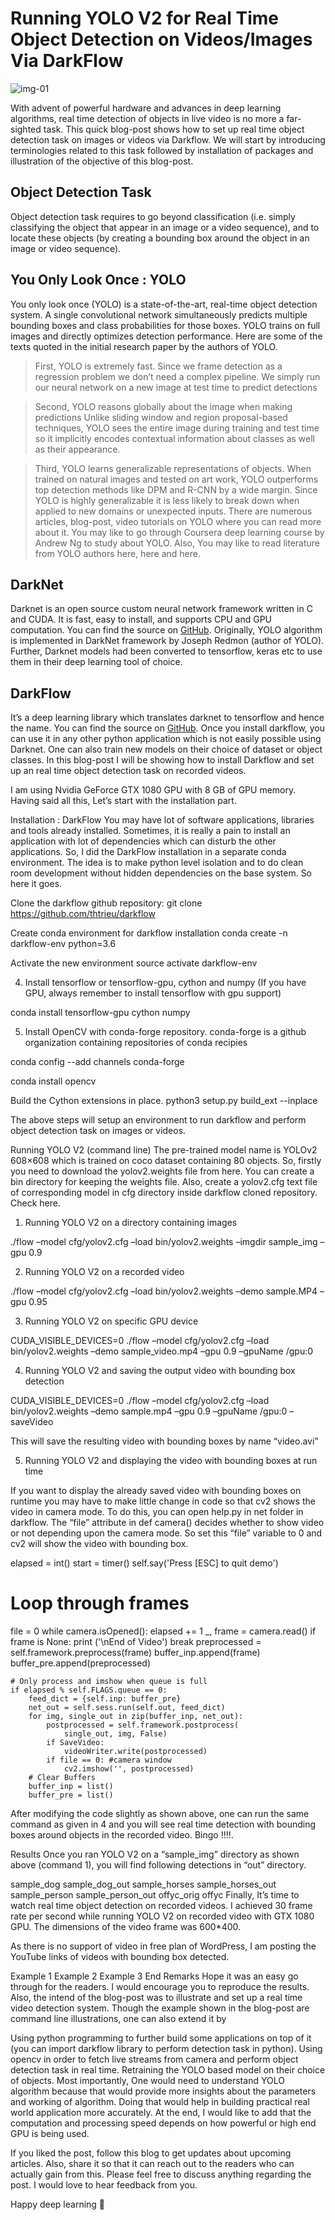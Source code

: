 # Running YOLO V2 for Real Time Object Detection on Videos/Images Via DarkFlow

![img-01]

With advent of powerful hardware and advances in deep learning algorithms, real time detection of objects in live video is no more a far-sighted task. This quick blog-post shows how to set up real time object detection task on images or videos via Darkflow. We will start by introducing terminologies related to this task followed by installation of packages and illustration of the objective of this blog-post.

## Object Detection Task
Object detection task requires to go beyond classification (i.e. simply classifying the object that appear in an image or a video sequence), and to locate these objects (by creating a bounding box around the object in an image or video sequence).

## You Only Look Once : YOLO
You only look once (YOLO) is a state-of-the-art, real-time object detection system. A single convolutional network simultaneously predicts multiple bounding boxes and class probabilities for those boxes. YOLO trains on full images and directly optimizes detection performance. Here are some of the texts quoted in the initial research paper by the authors of YOLO.

> First, YOLO is extremely fast. Since we frame detection as a 
regression problem we don’t need a complex pipeline. We simply run 
our neural network on a new image at test time to predict detections

> Second, YOLO reasons globally about the image when making predictions
Unlike sliding window and region proposal-based techniques, YOLO sees
the entire image during training and test time so it implicitly encodes
contextual information about classes as well as their appearance. 

> Third, YOLO learns generalizable representations of objects. When 
trained on natural images and tested on art work, YOLO outperforms 
top detection methods like DPM and R-CNN by a wide margin. Since 
YOLO is highly generalizable it is less likely to break down when 
applied to new domains or unexpected inputs.
There are numerous articles, blog-post, video tutorials on YOLO where you can read more about it. You may like to go through Coursera deep learning course by Andrew Ng to study about YOLO. Also, You may like to read literature from YOLO authors here, here and here.

## DarkNet

Darknet is an open source custom neural network framework written in C and CUDA. It is fast, easy to install, and supports CPU and GPU computation. You can find the source on [GitHub](https://github.com/pjreddie/darknet). Originally, YOLO algorithm is implemented in DarkNet framework by Joseph Redmon (author of YOLO). Further, Darknet models had been converted to tensorflow, keras etc to use them in their deep learning tool of choice.

## DarkFlow

It’s a deep learning library which translates darknet to tensorflow and hence the name. You can find the source on [GitHub](https://github.com/thtrieu/darkflow). Once you install darkflow, you can use it in any other python application which is not easily possible using Darknet. One can also train new models on their choice of dataset or object classes. In this blog-post I will be showing how to install Darkflow and set up an real time object detection task on recorded videos.

I am using Nvidia GeForce GTX 1080 GPU with 8 GB of GPU memory.  Having said all this, Let’s start with the installation part.

Installation : DarkFlow
You may have lot of software applications, libraries and tools already installed. Sometimes, it is really a pain to install an application with lot of dependencies which can disturb the other applications. So, I did the DarkFlow installation in a separate conda environment. The idea is to make python level isolation and to do clean room development without hidden dependencies on the base system. So here it goes.

Clone the darkflow github repository:
git clone https://github.com/thtrieu/darkflow

Create conda environment for darkflow installation
conda create -n darkflow-env python=3.6

Activate the new environment
source activate darkflow-env

4. Install tensorflow or tensorflow-gpu, cython and numpy (If you have GPU, always remember to install tensorflow with gpu support)

conda install tensorflow-gpu cython numpy

5. Install OpenCV with conda-forge repository. conda-forge is a github organization containing repositories of conda recipies

conda config --add channels conda-forge

conda install opencv

Build the Cython extensions in place.
python3 setup.py build_ext --inplace

The above steps will setup an environment to run darkflow and perform object detection task on images or videos.

Running YOLO V2 (command line)
The pre-trained model name is YOLOv2 608×608 which is trained on coco dataset containing 80 objects. So, firstly you need to download the yolov2.weights file from here. You can create a bin directory for keeping the weights file. Also, create a yolov2.cfg text file of corresponding model in cfg directory inside darkflow cloned repository. Check here.

1. Running YOLO V2 on a directory containing images

./flow –model cfg/yolov2.cfg –load bin/yolov2.weights –imgdir sample_img –gpu 0.9

2. Running YOLO V2 on a recorded video

./flow –model cfg/yolov2.cfg –load bin/yolov2.weights –demo sample.MP4 –gpu 0.95

3. Running YOLO V2 on specific GPU device

CUDA_VISIBLE_DEVICES=0 ./flow –model cfg/yolov2.cfg –load bin/yolov2.weights –demo sample_video.mp4 –gpu 0.9 –gpuName /gpu:0

4. Running YOLO V2 and saving the output video with bounding box detection

CUDA_VISIBLE_DEVICES=0 ./flow –model cfg/yolov2.cfg –load bin/yolov2.weights –demo sample.mp4 –gpu 0.9 –gpuName /gpu:0 –saveVideo

This will save the resulting video with bounding boxes by name “video.avi”

5. Running YOLO V2 and displaying the video with bounding boxes at run time

If you want to display the already saved video with bounding boxes on runtime you may have to make little change in code so that cv2 shows the video in camera mode. To do this, you can open help.py in net folder in darkflow. The “file” attribute in def camera() decides whether to show video or not depending upon the camera mode. So set this “file” variable to 0 and cv2 will show the video with bounding box.

elapsed = int()
start = timer()
self.say('Press [ESC] to quit demo')
# Loop through frames
file = 0 
while camera.isOpened():
    elapsed += 1
    _, frame = camera.read()
    if frame is None:
        print ('\nEnd of Video')
        break
    preprocessed = self.framework.preprocess(frame)
    buffer_inp.append(frame)
    buffer_pre.append(preprocessed)
        
    # Only process and imshow when queue is full
    if elapsed % self.FLAGS.queue == 0:
        feed_dict = {self.inp: buffer_pre}
        net_out = self.sess.run(self.out, feed_dict)
        for img, single_out in zip(buffer_inp, net_out):
            postprocessed = self.framework.postprocess(
                single_out, img, False)
            if SaveVideo:
                videoWriter.write(postprocessed)
            if file == 0: #camera window
                cv2.imshow('', postprocessed)
        # Clear Buffers
        buffer_inp = list()
        buffer_pre = list()
After modifying the code slightly as shown above, one can run the same command as given in 4 and you will see real time detection with bounding boxes around objects in the recorded video. Bingo !!!!.

Results
Once you ran YOLO V2 on a “sample_img” directory as shown above (command 1), you will find following detections in “out” directory.

 sample_dog sample_dog_out
 sample_horses sample_horses_out
 sample_person sample_person_out
 offyc_orig offyc
Finally, It’s time to watch real time object detection on recorded videos. I achieved 30 frame rate per second while running YOLO V2 on recorded video with GTX 1080 GPU. The dimensions of the video frame was 600*400.

As there is no support of video in free plan of WordPress, I am posting the YouTube links of videos with bounding box detected.

Example 1
Example 2
Example 3
End Remarks
Hope it was an easy go through for the readers. I would encourage you to reproduce the results. Also, the intend of the blog-post was to illustrate and set up a real time video detection system. Though the example shown in the blog-post are command line illustrations, one can also extend it by

Using python programming to further build some applications on top of it (you can import darkflow library to perform detection task in python).
Using opencv in order to fetch live streams from camera and perform object detection task in real time.
Retraining the YOLO based model on their choice of objects.
Most importantly, One would need to understand YOLO algorithm because that would provide more insights about the parameters and working of algorithm. Doing that would help in building practical real world application more accurately. At the end, I would like to add that the computation and processing speed depends on how powerful or high end GPU is being used.

If you liked the post, follow this blog to get updates about upcoming articles. Also, share it so that it can reach out to the readers who can actually gain from this. Please feel free to discuss anything regarding the post. I would love to hear feedback from you.

Happy deep learning 🙂

[img-01]: img/sitting_area2.jpg